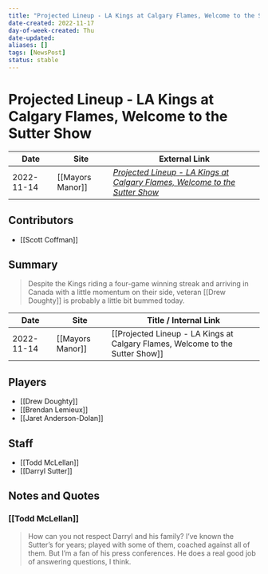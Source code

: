 ```yaml
---
title: "Projected Lineup - LA Kings at Calgary Flames, Welcome to the Sutter Show"
date-created: 2022-11-17
day-of-week-created: Thu
date-updated: 
aliases: []
tags: [NewsPost]
status: stable
---
```


# Projected Lineup - LA Kings at Calgary Flames, Welcome to the Sutter Show

| Date       | Site             | External Link                                                                                                                                                                          |
| ---------- | ---------------- | -------------------------------------------------------------------------------------------------------------------------------------------------------------------------------------- |
| 2022-11-14 | [[Mayors Manor]] | [*Projected Lineup - LA Kings at Calgary Flames, Welcome to the Sutter Show*](https://mayorsmanor.com/2022/11/projected-lineup-la-kings-at-calgary-flames-welcome-to-the-sutter-show/) |

## Contributors
- [[Scott Coffman]]

## Summary
> Despite the Kings riding a four-game winning streak and arriving in Canada with a little momentum on their side, veteran [[Drew Doughty]] is probably a little bit bummed today.

| Date       | Site             | Title / Internal Link                                                         |
| ---------- | ---------------- | ----------------------------------------------------------------------------- |
| 2022-11-14 | [[Mayors Manor]] | [[Projected Lineup - LA Kings at Calgary Flames, Welcome to the Sutter Show]] |

## Players
- [[Drew Doughty]]
- [[Brendan Lemieux]]
- [[Jaret Anderson-Dolan]]

## Staff
- [[Todd McLellan]]
- [[Darryl Sutter]]

## Notes and Quotes
### [[Todd McLellan]]
> How can you not respect Darryl and his family? I’ve known the Sutter’s for years; played with some of them, coached against all of them. But I’m a fan of his press conferences. He does a real good job of answering questions, I think.

